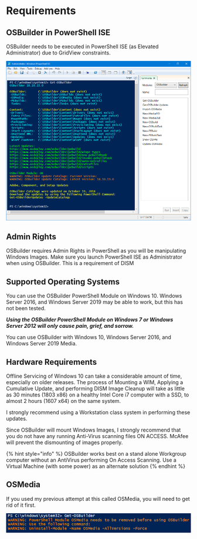 # Requirements

## OSBuilder in PowerShell ISE

OSBuilder needs to be executed in PowerShell ISE \(as Elevated Administrator\) due to GridView constraints.

![Version 18.10.22.0](../../../.gitbook/assets/2018-10-22_22-58-12.png)

## Admin Rights

OSBuilder requires Admin Rights in PowerShell as you will be manipulating Windows Images. Make sure you launch PowerShell ISE as Administrator when using OSBuilder.  This is a requirement of DISM

## Supported Operating Systems <a id="supported-operating-systems"></a>

You can use the OSBuilder PowerShell Module on Windows 10.  Windows Server 2016, and Windows Server 2019 may be able to work, but this has not been tested.

_**Using the OSBuilder PowerShell Module on Windows 7 or Windows Server 2012 will only cause pain, grief, and sorrow.**_

You can use OSBuilder with Windows 10, Windows Server 2016, and Windows Server 2019 Media.

## Hardware Requirements

Offline Servicing of Windows 10 can take a considerable amount of time, especially on older releases. The process of Mounting a WIM, Applying a Cumulative Update, and performing DISM Image Cleanup will take as little as 30 minutes \(1803 x86\) on a healthy Intel Core i7 computer with a SSD, to almost 2 hours \(1607 x64\) on the same system.

I strongly recommend using a Workstation class system in performing these updates.

Since OSBuilder will mount Windows Images, I strongly recommend that you do not have any running Anti-Virus scanning files ON ACCESS. McAfee will prevent the dismounting of images properly.

{% hint style="info" %}
OSBuilder works best on a stand alone Workgroup computer without an AntiVirus performing On Access Scanning.  Use a Virtual Machine \(with some power\) as an alternate solution
{% endhint %}

## OSMedia

If you used my previous attempt at this called OSMedia, you will need to get rid of it first.

![](../../../.gitbook/assets/2018-07-10_11-49-36.png)



